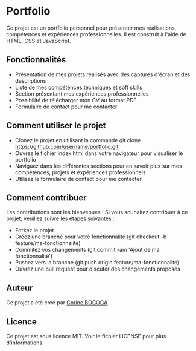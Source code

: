 # Portfolio
Ce projet est un portfolio personnel pour présenter mes réalisations, compétences et expériences professionnelles. Il est construit à l'aide de HTML, CSS et JavaScript.

## Fonctionnalités
- Présentation de mes projets réalisés avec des captures d'écran et des descriptions
- Liste de mes compétences techniques et soft skills
- Section présentant mes expériences professionnelles
- Possibilité de télécharger mon CV au format PDF
- Formulaire de contact pour me contacter
## Comment utiliser le projet
- Clonez le projet en utilisant la commande git clone https://github.com/username/portfolio.git
- Ouvrez le fichier index.html dans votre navigateur pour visualiser le portfolio
- Naviguez dans les différentes sections pour en savoir plus sur mes compétences, projets et expériences professionnels
- Utilisez le formulaire de contact pour me contacter
## Comment contribuer
Les contributions sont les bienvenues ! Si vous souhaitez contribuer à ce projet, veuillez suivre les étapes suivantes :

- Forkez le projet
- Créez une branche pour votre fonctionnalité (git checkout -b feature/ma-fonctionnalite)
- Commitez vos changements (git commit -am 'Ajout de ma fonctionnalité')
- Pushez vers la branche (git push origin feature/ma-fonctionnalite)
- Ouvrez une pull request pour discuter des changements proposés

## Auteur
Ce projet a été créé par [Corine BOCOGA](https://github.com/cocorine999).

## Licence
Ce projet est sous licence MIT. Voir le fichier LICENSE pour plus d'informations.
